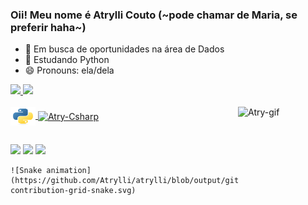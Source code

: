 ### Oii! Meu nome é Atrylli Couto (~pode chamar de Maria, se preferir haha~)

- 🔭 Em busca de oportunidades na área de Dados
- 🌱 Estudando Python
- 😄 Pronouns: ela/dela

<div>
  <a href="https://github.com/atrylli">
  <img height="180em" src="https://github-readme-stats.vercel.app/api?username=atrylli&show_icons=true&theme=radical&include_all_commits=true&count_private=true"/>
  <img height="180em" src="https://github-readme-stats.vercel.app/api/top-langs/?username=atrylli&layout=compact&langs_count=16&theme=radical"/>
</div>

<div style="display: inline_block"><br>
  <img align="center" alt="Atry-Python" height="30" width="40" src="https://raw.githubusercontent.com/devicons/devicon/master/icons/python/python-original.svg">
  <img align="center" alt="Atry-Csharp" height="30" width="40" src="https://cdn.jsdelivr.net/gh/devicons/devicon/icons/mysql/mysql-original-wordmark.svg" >
          
  <img align="right" alt="Atry-gif" height="140" width="140" src="https://cdn.discordapp.com/attachments/656990779201421313/1075957553743286413/gif_atry.gif">
</div>

  ##
  
<div>
  <a href="https://instagram.com/_trylli" target="_blank"><img src="https://img.shields.io/badge/-Instagram-%23E4405F?style=for-the-badge&logo=instagram&logoColor=white" target="_blank"></a>
  <a href = "mailto:atrylli.mn@gmail.com"><img src="https://img.shields.io/badge/-Gmail-%23333?style=for-the-badge&logo=gmail&logoColor=white" target="_blank"></a>
  <a href="https://www.linkedin.com/in/atrylli-couto-45875016a" target="_blank"><img src="https://img.shields.io/badge/-LinkedIn-%230077B5?style=for-the-badge&logo=linkedin&logoColor=white" target="_blank"></a> 
  
    ![Snake animation](https://github.com/Atrylli/atrylli/blob/output/github-contribution-grid-snake.svg)
</div>

